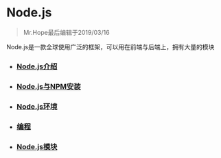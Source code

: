# Node.js

> Mr.Hope最后编辑于2019/03/16

Node.js是一款全球使用广泛的框架，可以用在前端与后端上，拥有大量的模块  

- ### [Node.js介绍](nodeJS/intro)

- ### [Node.js与NPM安装](nodeJS/install)

- ### [Node.js环境](nodeJS/environment)

- ### [编程](nodeJS/program)

- ### [Node.js模块](nodeJS/module)